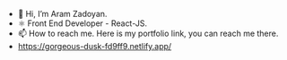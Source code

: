 - 👋 Hi, I’m Aram Zadoyan.
- ⚛️ Front End Developer - React-JS.
- 📫 How to reach me. Here is my portfolio link, you can reach me there.
- https://gorgeous-dusk-fd9ff9.netlify.app/

<!---
zad07an/zad07an is a ✨ special ✨ repository because its `README.md` (this file) appears on your GitHub profile.
You can click the Preview link to take a look at your changes.
--->
